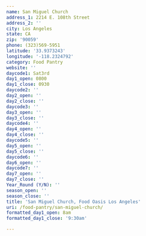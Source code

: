 ```yaml
---
name: San Miguel Church
address_1: 2214 E. 108th Street
address_2: ''
city: Los Angeles
state: CA
zip: '90059'
phone: (323)569-5951
latitude: '33.9373243'
longitude: '-118.2324792'
category: Food Pantry
website: ''
daycode1: Sat3rd
day1_open: 0800
day1_close: 0930
daycode2: ''
day2_open: ''
day2_close: ''
daycode3: ''
day3_open: ''
day3_close: ''
daycode4: ''
day4_open: ''
day4_close: ''
daycode5: ''
day5_open: ''
day5_close: ''
daycode6: ''
day6_open: ''
daycode7: ''
day7_open: ''
day7_close: ''
Year_Round (Y/N): ''
season_open: ''
season_close: ''
title: 'San Miguel Church, Food Oasis Los Angeles'
uri: /food-pantry/san-miguel-church/
formatted_day1_open: 8am
formatted_day1_close: '9:30am'

---
```

